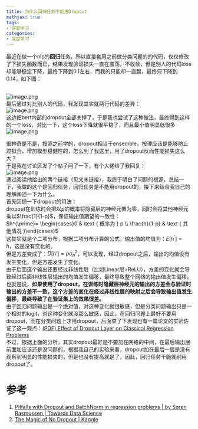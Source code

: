 ```yaml
---
title: 为什么回归任务不能用Dropout
mathjax: true
tags:
- 深度学习
categories:
- 深度学习
---
```


最近在做一个nlp的**回归**任务，所以直接套用之前做分类问题的的代码，仅仅修改了下损失函数而已，结果发现验证损失一直在震荡，不收敛，但是别人的代码loss却能够稳定下降，最终下降到0.1左右，而我的只能却一直飘，最终只下降到0.14，如下图：

<br />![image.png](https://cdn.nlark.com/yuque/0/2022/png/764062/1662272974970-8d42ea39-ad46-4a2b-80c6-a590879d5b95.png#clientId=u0ab5314d-fcf2-4&crop=0&crop=0&crop=1&crop=1&from=paste&height=251&id=uf2fab61b&margin=%5Bobject%20Object%5D&name=image.png&originHeight=501&originWidth=759&originalType=binary&ratio=1&rotation=0&showTitle=false&size=54439&status=done&style=none&taskId=u4ad06981-ab02-40e2-b953-5de213cd5d5&title=&width=379.5)<br />最后通过对比别人的代码，我发现其实就两行代码的差异：<br />![image.png](https://cdn.nlark.com/yuque/0/2022/png/764062/1662273323938-f8c72690-18ee-45cb-afc8-91e0b5155683.png#clientId=u0ab5314d-fcf2-4&crop=0&crop=0&crop=1&crop=1&from=paste&height=138&id=ud7efc1fa&margin=%5Bobject%20Object%5D&name=image.png&originHeight=276&originWidth=1315&originalType=binary&ratio=1&rotation=0&showTitle=false&size=54806&status=done&style=none&taskId=u34879997-b2f6-4a3f-b37e-4206d995568&title=&width=657.5)<br />这边把bert内部的dropout全部关掉了，于是我也尝试了这种做法，最终得到这样的一个loss，对比一下，这个loss下降就很平稳了，而且最小值明显低很多<br />![image.png](https://cdn.nlark.com/yuque/0/2022/png/764062/1662272997572-f29d9213-3e21-403b-97b6-c42f1a69f32d.png#clientId=u0ab5314d-fcf2-4&crop=0&crop=0&crop=1&crop=1&from=paste&height=258&id=u8109820d&margin=%5Bobject%20Object%5D&name=image.png&originHeight=515&originWidth=742&originalType=binary&ratio=1&rotation=0&showTitle=false&size=54691&status=done&style=none&taskId=u3fba8b4d-826f-4daf-9810-4adbaf2e4f4&title=&width=371)

很神奇是不是，按照之前学的，dropout相当于ensemble，按理应该是能够防止过拟合，增加模型稳健性的，怎么到了我这里，用了dropout反而性能损失这么大？<br />于是我在讨论区发了个帖子问了一下，有个大佬给了我回复：<br />![image.png](https://cdn.nlark.com/yuque/0/2022/png/764062/1662266884608-46ab4f0b-7db7-4a46-8f52-4a45e7e4954f.png#clientId=u0ab5314d-fcf2-4&crop=0&crop=0&crop=1&crop=1&from=paste&height=367&id=ud1ea06fe&margin=%5Bobject%20Object%5D&name=image.png&originHeight=734&originWidth=2175&originalType=binary&ratio=1&rotation=0&showTitle=false&size=236061&status=done&style=none&taskId=u0a888409-7725-4787-80f1-c190fe0d66a&title=&width=1087.5)<br />通过阅读他给出的两个链接（见文末链接），我终于明白了问题的根源，总结一下，我做的这个是回归任务，回归任务是不能用dropout的，接下来结合我自己的理解阐述一下为什么。<br />首先回顾一下dropout的用法：<br />dropout在训练时会把以$p$的概率将隐藏层的神经元置为零，同时会将其他神经元乘以$\frac{1}{1-p}$，保证输出值期望的一致性：<br />$h^{\prime}= \begin{cases}0 & \text { 概率为 } p \\ \frac{h}{1-p} & \text { 其他情况 }\end{cases}$<br />这其实就是个二项分布，根据二项分布计算的公式，输出值的均值为：$E\left[h^{\prime}\right]=h$，这是没有变化的。<br />但是方差变成了：$D [h'] = p\sigma_h^2$，可以发现，经过dropout之后，输出的均值没有发生变化，但是方差发生了变化。<br />由于后面这个输出还要经过非线性层（比如Linear层+ReLU），方差的变化就会导致经过后面非线性层输出的均值发生偏移，最终导致整个网络的输出值发生偏移，也就是说，**如果使用了dropout，在训练时隐藏层神经元的输出的方差会与验证时输出的方差不一致，这个方差的变化在经过非线性层的映射之后会导致输出值发生偏移，最终导致了在验证集上的效果很差。**<br />由于回归问题输出是一个绝对值，对这种变化就很敏感，但是分类问题输出只是一个相对的logit，对这种变化就没那么敏感，因此，在回归问题上最好不要用dropout，而在分类问题上才用dropout，后面查了下发现也有一篇论文的实验佐证了这一观点：[(PDF) Effect of Dropout Layer on Classical Regression Problems](https://www.researchgate.net/publication/344274687_Effect_of_Dropout_Layer_on_Classical_Regression_Problems)<br />不过，根据上面的分析，其实dropout最好是不要加在网络的中间，在最后输出层前面加应该还是没问题的，根据我自己的实验来看，dropout加在最后一层是没有观察到明显的性能损失的，但是也没有提高就是了，因此，回归任务干脆就别用dropout了。
<a name="PxRMt"></a>

# 参考

1. [Pitfalls with Dropout and BatchNorm in regression problems | by Søren Rasmussen | Towards Data Science](https://towardsdatascience.com/pitfalls-with-dropout-and-batchnorm-in-regression-problems-39e02ce08e4d)
2. [The Magic of No Dropout | Kaggle](https://www.kaggle.com/competitions/commonlitreadabilityprize/discussion/260729)
